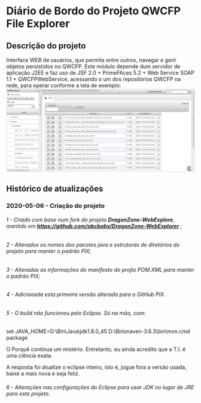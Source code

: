 # Diário de Bordo do Projeto QWCFP File Explorer
## Descrição do projeto
Interface WEB de usuários, que permita entre outros, navegar e gerir objetos persistidos no QWCFP.  Este módulo depende dum servidor de aplicação J2EE e faz uso de JSF 2.0 + PrimeFAces 5.2 + Web Service SOAP 1.1 + QWCFPWebService, acessando o um dos repositórios QWCFP na rede, para operar conforme a tela de exemplo: 
![Exemplo](https://github.com/PadraoiX/QWCFPFileExplorer/blob/master/ExemploTelaProjeto.png)

## Histórico de atualizações
### 2020-05-06 - Criação do projeto
###### 1 - Criado com base num fork do projeto ***DragonZone-WebExplore***, mantido em **https://github.com/abcbaby/DragonZone-WebExplorer** ;
###### 2 - Alterados os nomes dos pacotes java e estruturas de diretórios do projeto para manter o padrão PIX;
###### 3 - Alteradas as informações de manifesto do projto POM.XML para manter o padrão PIX;
###### 4 - Adicionada esta primeira versão alterada para o GitHub PIX.
###### 5 - O build não funcionou pelo Eclipse. Só na mão, com:
set JAVA_HOME=D:\Bin\Java\jdk1.8.0_45
D:\Bin\maven-3.6.3\bin\mvn.cmd package

O Porquê continua um mistério. Entretanto, eu ainda acredito que a T.I. é uma ciência exata.

A resposta foi atualize o eclipse inteiro, isto é, jogue fora a versão usada, baixe a mais nova e seja feliz.

###### 6 - Alterações nas configurações do Eclipse para usar JDK no lugar de JRE para este projeto.

